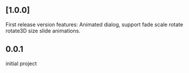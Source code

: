 ## [1.0.0]

First release version
features: Animated dialog, support fade scale rotate rotate3D size slide animations.

## 0.0.1

initial project
